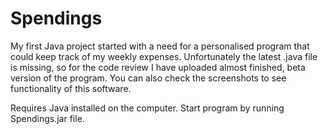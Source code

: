 # Spendings
My first Java project started with a need for a personalised program that could keep track of my weekly expenses.
Unfortunately the latest .java file is missing, so for the code review I have uploaded almost finished, beta version of the program.
You can also check the screenshots to see functionality of this software.

Requires Java installed on the computer.
Start program by running Spendings.jar file. 
